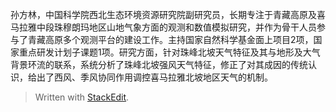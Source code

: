 孙方林，中国科学院西北生态环境资源研究院副研究员，长期专注于青藏高原及喜马拉雅中段珠穆朗玛地区山地气象方面的观测和数值模拟研究，并作为骨干人员参与了青藏高原多个观测平台的建设工作。主持国家自然科学基金面上项目2项，国家重点研发计划子课题1项。研究方面，针对珠峰北坡天气特征及其与地形及大气背景环流的联系，系统分析了珠峰北坡强风天气特征，修正了对其成因的传统认识，给出了西风、季风协同作用调控喜马拉雅北坡地区天气的机制。


> Written with [StackEdit](https://stackedit.io/).
<!--stackedit_data:
eyJoaXN0b3J5IjpbLTEwMDc1OTI1LC0yMDM5NDAzODU5LC03Mj
c4NjA2OTNdfQ==
-->
